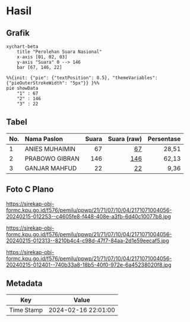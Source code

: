 # Hasil

## Grafik

```mermaid
xychart-beta
    title "Perolehan Suara Nasional"
    x-axis [01, 02, 03]
    y-axis "Suara" 0 --> 146
    bar [67, 146, 22]
```

```mermaid
%%{init: {"pie": {"textPosition": 0.5}, "themeVariables": {"pieOuterStrokeWidth": "5px"}} }%%
pie showData
    "1" : 67
    "2" : 146
    "3" : 22
```

## Tabel

| No. | Nama Paslon    | Suara | Suara (raw) | Persentase |
|:--- |:-------------- | -----:| -----------:| ----------:|
| 1   | ANIES MUHAIMIN | 67    | [67][p-1]   | 28,51      |
| 2   | PRABOWO GIBRAN | 146   | [146][p-2]  | 62,13      |
| 3   | GANJAR MAHFUD  | 22    | [22][p-3]   | 9,36       |


[p-1]: https://github.com/gigit-pemilu/pemilu-2024/blob/main/pilpres/hitung-suara/sub/21-kepulauan-riau/sub/71-kota-batam/sub/07-sei-beduk/sub/1004-tanjung-piayu/sub/056-tps/sub/paslon-1.txt
[p-2]: https://github.com/gigit-pemilu/pemilu-2024/blob/main/pilpres/hitung-suara/sub/21-kepulauan-riau/sub/71-kota-batam/sub/07-sei-beduk/sub/1004-tanjung-piayu/sub/056-tps/sub/paslon-2.txt
[p-3]: https://github.com/gigit-pemilu/pemilu-2024/blob/main/pilpres/hitung-suara/sub/21-kepulauan-riau/sub/71-kota-batam/sub/07-sei-beduk/sub/1004-tanjung-piayu/sub/056-tps/sub/paslon-3.txt

## Foto C Plano

https://sirekap-obj-formc.kpu.go.id/f576/pemilu/ppwp/21/71/07/10/04/2171071004056-20240215-012253--c4605fe8-f448-408e-a3fb-6d40c10077b8.jpg

https://sirekap-obj-formc.kpu.go.id/f576/pemilu/ppwp/21/71/07/10/04/2171071004056-20240215-012313--8210b4c4-c98d-47f7-84aa-2d1e59eecaf5.jpg

https://sirekap-obj-formc.kpu.go.id/f576/pemilu/ppwp/21/71/07/10/04/2171071004056-20240215-012401--740b33a8-18b5-40f0-972e-6a45238020f8.jpg


## Metadata

| Key        | Value               |
| ---------- | ------------------- |
| Time Stamp | 2024-02-16 22:01:00 |



